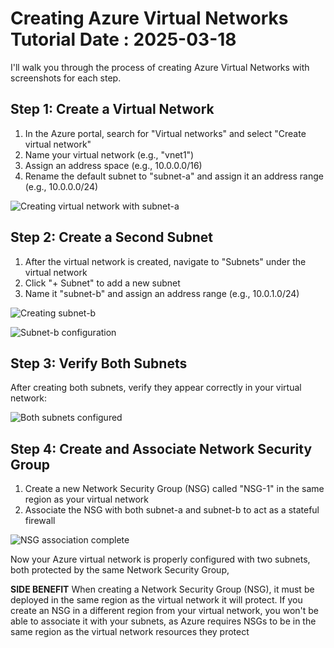 
# Creating Azure Virtual Networks Tutorial     Date : 2025-03-18

I'll walk you through the process of creating Azure Virtual Networks with screenshots for each step.

## Step 1: Create a Virtual Network
1. In the Azure portal, search for "Virtual networks" and select "Create virtual network"
2. Name your virtual network (e.g., "vnet1")
3. Assign an address space (e.g., 10.0.0.0/16)
4. Rename the default subnet to "subnet-a" and assign it an address range (e.g., 10.0.0.0/24)

![Creating virtual network with subnet-a](https://github.com/user-attachments/assets/bbac8546-65e1-4916-848c-58863390a3ad)

## Step 2: Create a Second Subnet
1. After the virtual network is created, navigate to "Subnets" under the virtual network
2. Click "+ Subnet" to add a new subnet
3. Name it "subnet-b" and assign an address range (e.g., 10.0.1.0/24)

![Creating subnet-b](https://github.com/user-attachments/assets/303de79f-1101-4834-af49-4acd14acff5b)

![Subnet-b configuration](https://github.com/user-attachments/assets/4285ca09-a060-4be0-b694-6641388f2827)

## Step 3: Verify Both Subnets
After creating both subnets, verify they appear correctly in your virtual network:

![Both subnets configured](https://github.com/user-attachments/assets/263a8317-f294-45c3-af01-0ac84ad71b8c)

## Step 4: Create and Associate Network Security Group
1. Create a new Network Security Group (NSG) called "NSG-1" in the same region as your virtual network
2. Associate the NSG with both subnet-a and subnet-b to act as a stateful firewall

![NSG association complete](https://github.com/user-attachments/assets/10efd2c0-05e4-45bc-92e8-f6048d26bda2)

Now your Azure virtual network is properly configured with two subnets, both protected by the same Network Security Group,

**SIDE BENEFIT**
When creating a Network Security Group (NSG), it must be deployed in the same region as the virtual network it will protect.
If you create an NSG in a different region from your virtual network, you won't be able to associate it with your subnets, 
as Azure requires NSGs to be in the same region as the virtual network resources they protect


